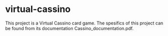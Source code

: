 # virtual-cassino
This project is a Virtual Cassino card game.
The spesifics of this project can be found from
its documentation Cassino_documentation.pdf.
